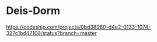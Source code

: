 # Deis-Dorm
https://codeship.com/projects/0bd38980-d4e2-0133-1074-327c1bd47108/status?branch=master
